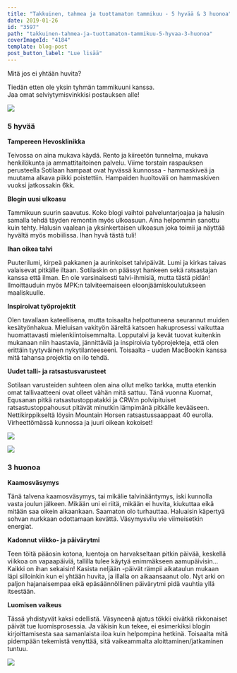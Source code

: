 ```yaml
---
title: "Takkuinen, tahmea ja tuottamaton tammikuu - 5 hyvää & 3 huonoa"
date: 2019-01-26
id: "3597"
path: "takkuinen-tahmea-ja-tuottamaton-tammikuu-5-hyvaa-3-huonoa"
coverImageId: "4184"
template: blog-post
post_button_label: "Lue lisää"
---
```


Mitä jos ei yhtään huvita?

Tiedän etten ole yksin tyhmän tammikuuni kanssa.  
Jaa omat selviytymisvinkkisi postauksen alle!

![](/images/IMG_5646-1000x667.jpg)

### 5 hyvää

**Tampereen Hevosklinikka**

Teivossa on aina mukava käydä. Rento ja kiireetön tunnelma, mukava henkilökunta ja ammattitaitoinen palvelu. Viime torstain raspauksen perusteella Sotilaan hampaat ovat hyvässä kunnossa - hammaskiveä ja muutama alkava piikki poistettiin. Hampaiden huoltoväli on hammaskiven vuoksi jatkossakin 6kk.

**Blogin uusi ulkoasu**

Tammikuun suurin saavutus. Koko blogi vaihtoi palveluntarjoajaa ja halusin samalla tehdä täyden remontin myös ulkoasuun. Aina helpommin sanottu kuin tehty. Halusin vaalean ja yksinkertaisen ulkoasun joka toimii ja näyttää hyvältä myös mobiilissa. Ihan hyvä tästä tuli!

**Ihan oikea talvi**

Puuterilumi, kirpeä pakkanen ja aurinkoiset talvipäivät. Lumi ja kirkas taivas valaisevat pitkälle iltaan. Sotilaskin on päässyt hankeen sekä ratsastajan kanssa että ilman. En ole varsinaisesti talvi-ihmisiä, mutta tästä pidän! Ilmoittauduin myös MPK:n talviteemaiseen eloonjäämiskoulutukseen maaliskuulle.

**Inspiroivat työprojektit**

Olen tavallaan kateellisena, mutta toisaalta helpottuneena seurannut muiden kesätyönhakua. Mieluisan vakityön ääreltä katsoen hakuprosessi vaikuttaa huomattavasti mielenkiintoisemmalta. Lopputalvi ja kevät tuovat kuitenkin mukanaan niin haastavia, jännittäviä ja inspiroivia työprojekteja, että olen erittäin tyytyväinen nykytilanteeseeni. Toisaalta - uuden MacBookin kanssa mitä tahansa projektia on ilo tehdä.

**Uudet talli- ja ratsastusvarusteet**

Sotilaan varusteiden suhteen olen aina ollut melko tarkka, mutta etenkin omat tallivaatteeni ovat olleet vähän mitä sattuu. Tänä vuonna Kuomat, Equsanan pitkä ratsastustoppatakki ja CRW:n polvipituiset ratsastustoppahousut pitävät minutkin lämpimänä pitkälle kevääseen. Nettikirppikseltä löysin Mountain Horsen ratsastussaappaat 40 eurolla. Virheettömässä kunnossa ja juuri oikean kokoiset!

![](/images/IMG_5629-1000x667.jpg)

![](/images/IMG_5661-1000x667.jpg)

### 3 huonoa

**Kaamosväsymys**

Tänä talvena kaamosväsymys, tai mikälie talvinääntymys, iski kunnolla vasta joulun jälkeen. Mikään uni ei riitä, mikään ei huvita, kiukuttaa eikä mitään saa oikein aikaankaan. Saamaton olo turhauttaa. Haluaisin käpertyä sohvan nurkkaan odottamaan kevättä. Väsymysvilu vie viimeisetkin energiat.

**Kadonnut viikko- ja päivärytmi**

Teen töitä pääosin kotona, luentoja on harvakseltaan pitkin päivää, keskellä viikkoa on vapaapäiviä, tallilla tulee käytyä enimmäkseen aamupäivisin... Kaikki on ihan sekaisin! Kasista neljään -päivät rämpii aikataulun mukaan läpi silloinkin kun ei yhtään huvita, ja illalla on aikaansaanut olo. Nyt arki on paljon hajanaisempaa eikä epäsäännöllinen päivärytmi pidä vauhtia yllä itsestään.

**Luomisen vaikeus**

Tässä yhdistyvät kaksi edellistä. Väsyneenä ajatus tökkii eivätkä rikkonaiset päivät tue luomisprosessia. Ja väkisin kun tekee, ei esimerkiksi blogin kirjoittamisesta saa samanlaista iloa kuin helpompina hetkinä. Toisaalta mitä pidempään tekemistä venyttää, sitä vaikeammalta aloittaminen/jatkaminen tuntuu.

![](/images/IMG_5698-1000x667.jpg)
